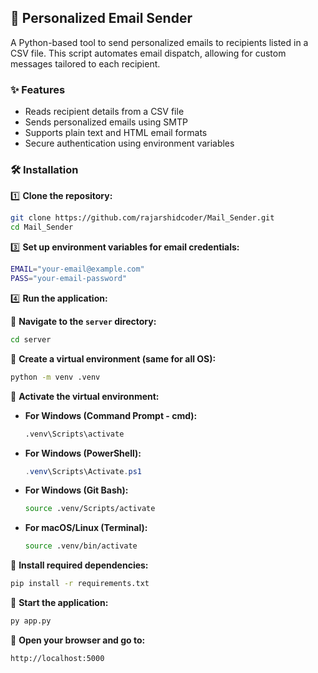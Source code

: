 ## 📧 Personalized Email Sender  

A Python-based tool to send personalized emails to recipients listed in a CSV file. This script automates email dispatch, allowing for custom messages tailored to each recipient.  

### ✨ Features  
- Reads recipient details from a CSV file  
- Sends personalized emails using SMTP  
- Supports plain text and HTML email formats  
- Secure authentication using environment variables  

### 🛠️ Installation  

1️⃣ **Clone the repository:**  
```bash
git clone https://github.com/rajarshidcoder/Mail_Sender.git
cd Mail_Sender
```   

3️⃣ **Set up environment variables for email credentials:**  
```bash
EMAIL="your-email@example.com"
PASS="your-email-password"
```  

4️⃣ **Run the application:**  

   🔹 **Navigate to the `server` directory:**  
   ```bash
   cd server
   ```  

   🔹 **Create a virtual environment (same for all OS):**  
   ```bash
   python -m venv .venv
   ```  

   🔹 **Activate the virtual environment:**  

   - **For Windows (Command Prompt - cmd):**  
     ```cmd
     .venv\Scripts\activate
     ```  

   - **For Windows (PowerShell):**  
     ```powershell
     .venv\Scripts\Activate.ps1
     ```  

   - **For Windows (Git Bash):**  
     ```bash
     source .venv/Scripts/activate
     ```  

   - **For macOS/Linux (Terminal):**  
     ```bash
     source .venv/bin/activate
     ```  

   🔹 **Install required dependencies:**  
   ```bash
   pip install -r requirements.txt
   ```  

   🔹 **Start the application:**  
   ```bash
   py app.py
   ```  

   🔹 **Open your browser and go to:**  
   ```
   http://localhost:5000
   ```  